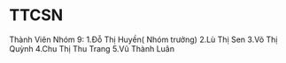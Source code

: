 # TTCSN

Thành Viên Nhóm 9:
1.Đỗ Thị Huyền( Nhóm trưởng)
2.Lù Thị Sen
3.Võ Thị Quỳnh
4.Chu Thị Thu Trang
5.Vũ Thành Luân

